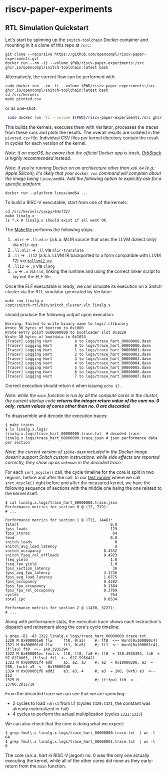# riscv-paper-experiments

## RTL Simulation Quickstart

Let's start by spinning up the `snitch-toolchain` Docker container and mounting in it a clone of this repo at `/src`:

```shell
git clone --recursive https://github.com/opencompl/riscv-paper-experiments.git
docker run --rm -ti --volume $PWD/riscv-paper-experiments:/src ghcr.io/opencompl/snitch-toolchain:latest bash
```

Alternatively, the current flow can be performed with:

```shell
sudo docker run --rm -ti --volume $PWD/riscv-paper-experiments:/src ghcr.io/opencompl/snitch-toolchain:latest bash
cd /src/kernels
make pivoted.csv
```

or as one-shot:

```bash
 sudo docker run -ti --volume ${PWD}/riscv-paper-experiments:/src ghcr.io/opencompl/snitch-toolchain bash -c "make -C /src/kernels pivoted.csv"
```

This builds the kernels, executes them with Verilator, processes the traces from these runs and plots the results.
The overall results are collated in the `pivoted.csv` file.
Individual CSV files per kernel directory contain the result in cycles for each version of the kernel.

*Note: if on macOS, be aware that the official Docker app is trash, [OrbStack](https://orbstack.dev/)
is highly recommended instead.*

*Note: if you're running Docker on an architecture other than `x86_64` (e.g.: Apple Silicon),
it's likely that your `docker run` command will complain about the image being `linux/amd64`.
Add the following option to explicitly ask for a specific platform:*

```shell
docker run --platform linux/amd64 ...
```

To build a RISC-V executable, start from one of the kernels:

```shell
cd /src/kernels/saxpy/64xf32/
make linalg.x
ls *.x # linalg.x should exist if all went OK
```

The [Makefile](kernels/saxpy/64xf32/Makefile) performs the following steps:

1. `.mlir` -> `.ll.mlir` (a.k.a. MLIR source that uses the LLVM dialect only) via `mlir-opt`
2. `.ll.mlir` -> `.ll` via `mlir-translate`
3. `.ll` -> `.ll12` (a.k.a. LLVM IR backported to a form compatible with LLVM 12) via [`tollvm12.py`](snitch/tollvm12.py)
4. `.ll12` -> `.o` via `clang`
5. `.o` -> `.x` via `lld`, linking the runtime and using the correct linker script to lay out the ELF file.

Once the ELF executable is ready, we can simulate its execution on a Snitch
cluster via the RTL simulator generated by Verilator:

```shell
make run_linalg.x
/opt/snitch-rtl/bin/snitch_cluster.vlt linalg.x
```

should produce the following output upon execution:

```shell
Warning: Failed to write binary name to logs/.rtlbinary
Wrote 36 bytes of bootrom to 0x1000
Wrote entry point 0x80000000 to bootloader slot 0x1020
Wrote 38 bytes of bootdata to 0x1024
[Tracer] Logging Hart          8 to logs/trace_hart_00000008.dasm
[Tracer] Logging Hart          0 to logs/trace_hart_00000000.dasm
[Tracer] Logging Hart          1 to logs/trace_hart_00000001.dasm
[Tracer] Logging Hart          2 to logs/trace_hart_00000002.dasm
[Tracer] Logging Hart          3 to logs/trace_hart_00000003.dasm
[Tracer] Logging Hart          4 to logs/trace_hart_00000004.dasm
[Tracer] Logging Hart          5 to logs/trace_hart_00000005.dasm
[Tracer] Logging Hart          6 to logs/trace_hart_00000006.dasm
[Tracer] Logging Hart          7 to logs/trace_hart_00000007.dasm
```

Correct execution should return `0` when issuing `echo $?`.

*Note: while the `main` function is run by all the compute cores in the cluster,
the current startup code **returns the integer return value of the core no. 0 only**,
**return values of cores other than no. 0 are discarded**.*

To disassemble and decode the execution traces:

```shell
$ make traces
$ ls linalg.x.logs/
linalg.x.logs/trace_hart_00000000.trace.txt  # decoded trace
linalg.x.logs/trace_hart_00000000.trace.json # json performance data per section 
```

*Note: the current version of `spike-dasm` included in the Docker image doesn't support
Snitch custom instructions: while side effects are reported correctly, they show up as
`unknown` in the decoded trace.*

For each `snrt_mcycle()` call, the cycle timeline for the core is split in two regions,
before and after the call. In our [test runner](kernels/saxpy/64xf32/main.c)
where we call `snrt_mcycle()` right before and after the measured kernel, we have the
following sequence of sections with the middle one being the one related to the kernel itself:

```shell
$ cat linalg.x.logs/trace_hart_00000000.trace.json
Performance metrics for section 0 @ (12, 719):
# ...

Performance metrics for section 1 @ (721, 1448):
tstart                                         0.0
fpss_loads                                     129
fpss_stores                                     64
tend                                           0.0
snitch_loads                                     0
snitch_avg_load_latency                          0
snitch_occupancy                            0.4332
snitch_fseq_rel_offloads                    0.4923
fseq_yield                                     1.0
fseq_fpu_yield                                 1.0
fpss_section_latency                            36
fpss_avg_fpu_latency                        3.1736
fpss_avg_load_latency                       1.0775
fpss_occupancy                              0.4202
fpss_fpu_occupancy                          0.1584
fpss_fpu_rel_occupancy                      0.3769
cycles                                         764
total_ipc                                   0.8534

Performance metrics for section 2 @ (1450, 3227):
# ...
```

Along with performance stats, the execution trace shows each instruction's
dispatch and retirement along the core's cycle timeline:

```shell
$ grep -B2 -A3 1322 linalg.x.logs/trace_hart_00000000.trace.txt
1320 M 0x800001e0 flw     ft0, 0(a5)    #; ft0  <~~ Word[0x100000c4]
1321 M 0x800001e8 flw     ft1, 0(a5)    #; ft1  <~~ Word[0x100001c4], (f:lsu) ft0  <-- 140.3935394
1322 M 0x800001ec fmul.s  ft0, ft0, fa0 #; ft0  = 140.3935394, fa0  = 97.6270065, (f:lsu) ft1  <-- 627.5956421
1323 M 0x800001f4 add     a5, a2, a3    #; a2  = 0x10000200, a3  = 208, (wrb) a5  <-- 0x100002d0
1324 M 0x800001f8 addi    a3, a3, 4     #; a3  = 208, (wrb) a3  <-- 212
1325 M                                  #; (f:fpu) ft0  <-- 13706.2011719

```

From the decoded trace we can see that we are spending:

* 2 cycles to load `rd`/`rs1` from L1 (cycles `1320:1321`,
  the constant was already materialized in `fa0`)
* 4 cycles to perform the actual multiplication (cycles `1322:1325`)

We can also check that the core is doing what we expect:

```shell
$ grep fmul\.s linalg.x.logs/trace_hart_00000000.trace.txt  | wc -l
64
$ grep fmul\.s linalg.x.logs/trace_hart_00000001.trace.txt  | wc -l
0
```

The core (a.k.a. *hart* in RISC-V jargon) no. 0 was the only one actually
executing the kernel, while all of the other cores did none as they early-return
from the `main` function.
